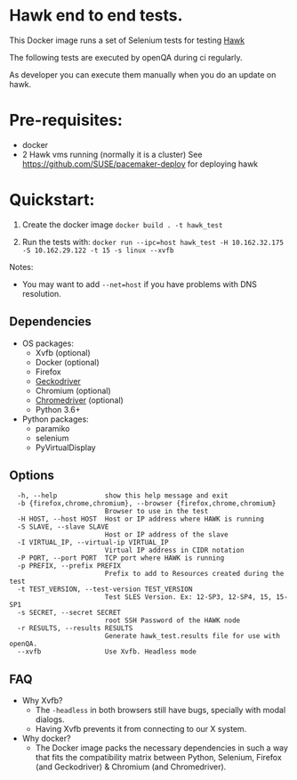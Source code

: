 # Hawk end to end tests.

This Docker image runs a set of Selenium tests for testing [Hawk](https://github.com/ClusterLabs/hawk/)

The following tests are executed by openQA during ci regularly.

As developer you can execute them manually when you do an update on hawk.

# Pre-requisites:

* docker
* 2 Hawk vms running 
 (normally it is a cluster)
See https://github.com/SUSE/pacemaker-deploy  for deploying hawk


# Quickstart:

1) Create the docker image
`docker build . -t hawk_test `

2) Run the tests with:
``` docker run --ipc=host hawk_test -H 10.162.32.175 -S 10.162.29.122 -t 15 -s linux --xvfb ```

Notes:
  - You may want to add `--net=host` if you have problems with DNS resolution.

## Dependencies

- OS packages:
  - Xvfb (optional)
  - Docker (optional)
  - Firefox
  - [Geckodriver](https://github.com/mozilla/geckodriver/releases)
  - Chromium (optional)
  - [Chromedriver](https://chromedriver.chromium.org/downloads) (optional)
  - Python 3.6+
- Python packages:
  - paramiko
  - selenium
  - PyVirtualDisplay

## Options

```
  -h, --help            show this help message and exit
  -b {firefox,chrome,chromium}, --browser {firefox,chrome,chromium}
                        Browser to use in the test
  -H HOST, --host HOST  Host or IP address where HAWK is running
  -S SLAVE, --slave SLAVE
                        Host or IP address of the slave
  -I VIRTUAL_IP, --virtual-ip VIRTUAL_IP
                        Virtual IP address in CIDR notation
  -P PORT, --port PORT  TCP port where HAWK is running
  -p PREFIX, --prefix PREFIX
                        Prefix to add to Resources created during the test
  -t TEST_VERSION, --test-version TEST_VERSION
                        Test SLES Version. Ex: 12-SP3, 12-SP4, 15, 15-SP1
  -s SECRET, --secret SECRET
                        root SSH Password of the HAWK node
  -r RESULTS, --results RESULTS
                        Generate hawk_test.results file for use with openQA.
  --xvfb                Use Xvfb. Headless mode
```

## FAQ

- Why Xvfb?
  - The `-headless` in both browsers still have bugs, specially with modal dialogs.
  - Having Xvfb prevents it from connecting to our X system.
- Why docker?
  - The Docker image packs the necessary dependencies in such a way that fits the compatibility matrix between Python, Selenium, Firefox (and Geckodriver) & Chromium (and Chromedriver).
